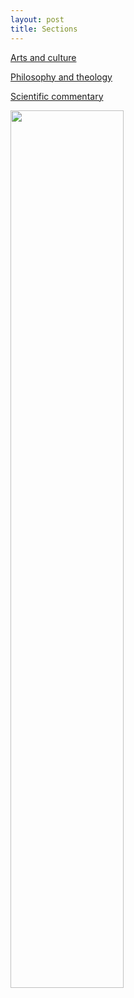 ```yaml
---
layout: post
title: Sections
---
```


<a href="{{ '/artsculture.html' | prepend: site.baseurl }}">Arts and culture</a>

<a href="{{ '/philtheology.html' | prepend: site.baseurl }}">Philosophy and theology</a>

<a href="{{ '/scientific.html' | prepend: site.baseurl }}">Scientific commentary</a>

<img src="{{site.baseurl}}/assets/images/sections_giraffe.jpg" width="60%" height="60%" class="center">